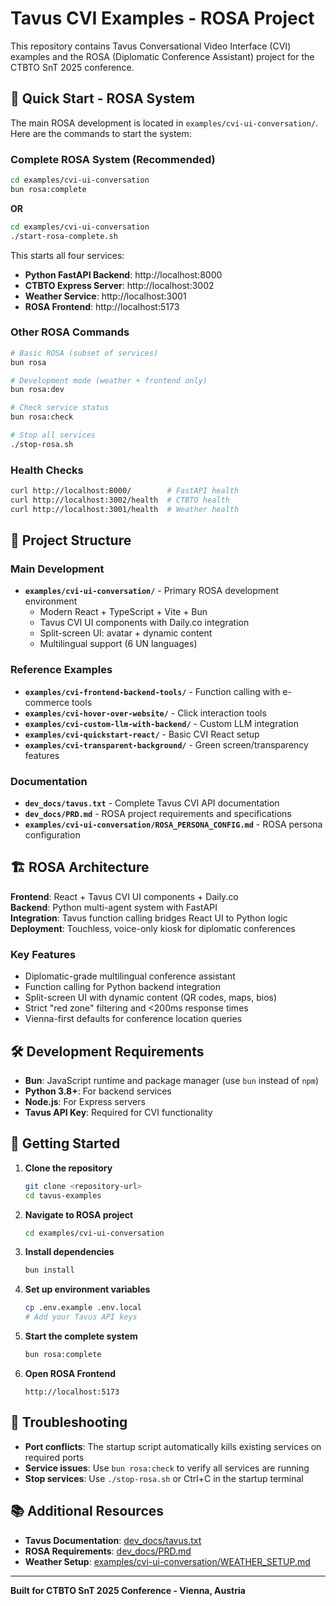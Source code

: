 # Tavus CVI Examples - ROSA Project

This repository contains Tavus Conversational Video Interface (CVI) examples and the ROSA (Diplomatic Conference Assistant) project for the CTBTO SnT 2025 conference.

## 🚀 Quick Start - ROSA System

The main ROSA development is located in `examples/cvi-ui-conversation/`. Here are the commands to start the system:

### Complete ROSA System (Recommended)
```bash
cd examples/cvi-ui-conversation
bun rosa:complete
```
**OR**
```bash
cd examples/cvi-ui-conversation
./start-rosa-complete.sh
```

This starts all four services:
- **Python FastAPI Backend**: http://localhost:8000
- **CTBTO Express Server**: http://localhost:3002  
- **Weather Service**: http://localhost:3001
- **ROSA Frontend**: http://localhost:5173

### Other ROSA Commands

```bash
# Basic ROSA (subset of services)
bun rosa

# Development mode (weather + frontend only)
bun rosa:dev

# Check service status
bun rosa:check

# Stop all services
./stop-rosa.sh
```

### Health Checks
```bash
curl http://localhost:8000/        # FastAPI health
curl http://localhost:3002/health  # CTBTO health
curl http://localhost:3001/health  # Weather health
```

## 📁 Project Structure

### Main Development
- **`examples/cvi-ui-conversation/`** - Primary ROSA development environment
  - Modern React + TypeScript + Vite + Bun
  - Tavus CVI UI components with Daily.co integration
  - Split-screen UI: avatar + dynamic content
  - Multilingual support (6 UN languages)

### Reference Examples
- **`examples/cvi-frontend-backend-tools/`** - Function calling with e-commerce tools
- **`examples/cvi-hover-over-website/`** - Click interaction tools  
- **`examples/cvi-custom-llm-with-backend/`** - Custom LLM integration
- **`examples/cvi-quickstart-react/`** - Basic CVI React setup
- **`examples/cvi-transparent-background/`** - Green screen/transparency features

### Documentation
- **`dev_docs/tavus.txt`** - Complete Tavus CVI API documentation
- **`dev_docs/PRD.md`** - ROSA project requirements and specifications
- **`examples/cvi-ui-conversation/ROSA_PERSONA_CONFIG.md`** - ROSA persona configuration

## 🏗️ ROSA Architecture

**Frontend**: React + Tavus CVI UI components + Daily.co  
**Backend**: Python multi-agent system with FastAPI  
**Integration**: Tavus function calling bridges React UI to Python logic  
**Deployment**: Touchless, voice-only kiosk for diplomatic conferences

### Key Features
- Diplomatic-grade multilingual conference assistant
- Function calling for Python backend integration  
- Split-screen UI with dynamic content (QR codes, maps, bios)
- Strict "red zone" filtering and <200ms response times
- Vienna-first defaults for conference location queries

## 🛠️ Development Requirements

- **Bun**: JavaScript runtime and package manager (use `bun` instead of `npm`)
- **Python 3.8+**: For backend services
- **Node.js**: For Express servers
- **Tavus API Key**: Required for CVI functionality

## 📖 Getting Started

1. **Clone the repository**
   ```bash
   git clone <repository-url>
   cd tavus-examples
   ```

2. **Navigate to ROSA project**
   ```bash
   cd examples/cvi-ui-conversation
   ```

3. **Install dependencies**
   ```bash
   bun install
   ```

4. **Set up environment variables**
   ```bash
   cp .env.example .env.local
   # Add your Tavus API keys
   ```

5. **Start the complete system**
   ```bash
   bun rosa:complete
   ```

6. **Open ROSA Frontend**
   ```
   http://localhost:5173
   ```

## 🔧 Troubleshooting

- **Port conflicts**: The startup script automatically kills existing services on required ports
- **Service issues**: Use `bun rosa:check` to verify all services are running
- **Stop services**: Use `./stop-rosa.sh` or Ctrl+C in the startup terminal

## 📚 Additional Resources

- **Tavus Documentation**: [dev_docs/tavus.txt](dev_docs/tavus.txt)
- **ROSA Requirements**: [dev_docs/PRD.md](dev_docs/PRD.md)  
- **Weather Setup**: [examples/cvi-ui-conversation/WEATHER_SETUP.md](examples/cvi-ui-conversation/WEATHER_SETUP.md)

---

**Built for CTBTO SnT 2025 Conference - Vienna, Austria** 